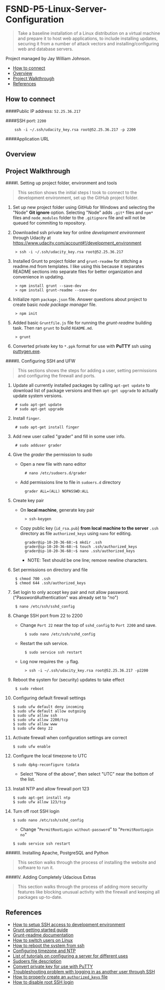 # FSND-P5-Linux-Server-Configuration

> Take a baseline installation of a Linux distribution on a virtual machine and prepare it to host web applications, to include installing updates, securing it from a number of attack vectors and installing/configuring web and database servers.

Project managed by Jay William Johnson.

* [How to connect](#how-to-connect)
* [Overview](#overview)
* [Project Walkthrough](#project-walkthrough)
* [References](#references)


## How to connect
####Public IP address: `52.25.36.217`

####SSH port: `2200`

        ssh -i ~/.ssh/udacity_key.rsa root@52.25.36.217 -p 2200

####Application URL




## Overview


## Project Walkthrough
####I. Setting up project folder, environment and tools
> This section shows the initial steps I took to connect to the development
environment, set up the GitHub project folder.

1. Set up new project folder using GitHub for Windows and selecting the "Node"
    **Git ignore** option. Selecting "Node" adds `.git*` files and `npm*` files
    and `node_modules` folder to the `.gitignore` file and will not be queued
    for commiting to repository.

2. Downloaded ssh private key for online *development environment* through
    Udacity at https://www.udacity.com/account#!/development_environment

        > ssh -i ~/.ssh/udacity_key.rsa root@52.25.36.217

3. Installed Grunt to project folder and `grunt-readme` for stitching a
    readme.md from templates. I like
    using this because it separates README sections into separate files for
    better organization and convenience in updating.

        > npm install grunt --save-dev
        > npm install grunt-readme --save-dev

4. Initialize npm `package.json` file. Answer questions about project to create
    basic *node package manager* file.

        > npm init

5. Added basic `Gruntfile.js` file for running the *grunt-readme* building task.
    Then ran `grunt` to build `README.md`.

        > grunt

6. Converted private key to `*.ppk` format for use with **PuTTY** ssh using
    [puttygen.exe](http://www.chiark.greenend.org.uk/~sgtatham/putty/download.html?cm_mc_uid=08489393270114397828633&cm_mc_sid_50200000=1439782863).

####II. Configuring SSH and UFW
> This sections shows the steps for adding a user, setting permissions and
configuring the firewall and ports.

1. Update all currently installed packages by calling `apt-get update` to
    download list of package versions and then `apt-get upgrade` to actually
    update system versions.

        # sudo apt-get update
        # sudo apt-get upgrade

2. Install `finger`.

        # sudo apt-get install finger

3. Add new user called "grader" and fill in some user info.

        # sudo adduser grader

4. Give the *grader* the permission to sudo
    - Open a new file with nano editor

            # nano /etc/sudoers.d/grader
    - Add permissions line to file in `sudoers.d` directory

            grader ALL=(ALL) NOPASSWD:ALL

5. Create key pair
    - On **local machine**, generate key pair

            > ssh-keygen
    - Copy public key (`id_rsa.pub`) **from local machine to the server** `.ssh`
        directory as file `authorized_keys` using `nano` for editing.

            grader@ip-10-20-36-68:~$ mkdir .ssh
            grader@ip-10-20-36-68:~$ touch .ssh/authorized_keys
            grader@ip-10-20-36-68:~$ nano .ssh/authorized_keys
        - NOTE: Text should be one line; remove newline characters.

6. Set permissions on directory and file

        $ chmod 700 .ssh
        $ chmod 644 .ssh/authorized_keys

7. Set login to only accept key pair and not allow password.
    ("PasswordAuthentication" was already set to "no")

        $ nano /etc/ssh/sshd_config

8. Change SSH port from 22 to 2200
    - Change `Port 22` near the top of `sshd_config` to `Port 2200` and save.

            $ sudo nano /etc/ssh/sshd_config
    - Restart the ssh service.

            $ sudo service ssh restart

    - Log now requires the `-p` flag.

            > ssh -i ~/.ssh/udacity_key.rsa root@52.25.36.217 -p2200

9. Reboot the system for (security) updates to take effect

        $ sudo reboot

10. Configuring default firewall settings

        $ sudo ufw default deny incoming
        $ sudo ufw default allow outgoing
        $ sudo ufw allow ssh
        $ sudo ufw allow 2200/tcp
        $ sudo ufw allow www
        $ sudo ufw deny 22

11. Activate firewall when configuration settings are correct

        $ sudo ufw enable

12. Configure the local timezone to UTC

        $ sudo dpkg-reconfigure tzdata
    - Select "None of the above", then select "UTC" near the bottom of the list.

13. Install NTP and allow firewall port 123

        $ sudo apt-get install ntp
        $ sudo ufw allow 123/tcp

14. Turn off root SSH login

        $ sudo nano /etc/ssh/sshd_config

    - Change "`PermitRootLogin without-password`" to "`PermitRootLogin no`"

    ```
    $ sudo service ssh restart
    ```

####III. Installing Apache, PostgreSQL and Python
> This section walks through the process of installing the website and software
to run it.



####IV. Adding Completely Udacious Extras
> This section walks through the process of adding more security features like
blocking unusual activity with the firewall and keeping all packages up-to-date.




## References
- [How to setup SSH access to development environment](https://www.udacity.com/account#!/development_environment)
- [Grunt getting started guide](http://gruntjs.com/getting-started)
- [Grunt-readme documentation](https://github.com/jonschlinkert/grunt-readme/blob/master/DOCS.md)
- [How to switch users on Linux](http://unix.stackexchange.com/questions/3568/how-to-switch-between-users-on-one-terminal)
- [How to reboot the system from ssh](http://askubuntu.com/questions/258297/should-i-always-restart-the-system-when-i-see-system-restart-required)
- [Configuring timezone and NTP](https://www.digitalocean.com/community/tutorials/additional-recommended-steps-for-new-ubuntu-14-04-servers)
- [List of tutorials on configuring a server for different uses](https://www.udacity.com/course/viewer#!/c-ud299-nd/l-4331066009/m-4801089500)
- [Sudoers file description](https://www.udacity.com/course/viewer#!/c-ud299-nd/l-4331066009/m-4801089470)
- [Convert private key for use with PuTTY](http://meinit.nl/using-your-openssh-private-key-in-putty)
- [Troubleshooting problem with logging in as another user through SSH](http://askubuntu.com/a/16930)
- [How to properly create an `authorized_keys` file](http://askubuntu.com/questions/539659/ssh-buffer-get-ret-trying-to-get-more-bytes-4-than-in-buffer-0)
- [How to disable root SSH login](http://www.howtogeek.com/howto/linux/security-tip-disable-root-ssh-login-on-linux/)


